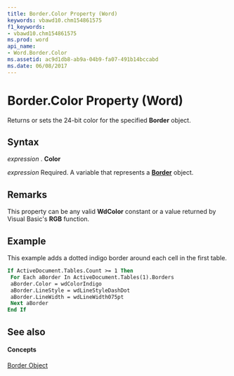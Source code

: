 ```yaml
---
title: Border.Color Property (Word)
keywords: vbawd10.chm154861575
f1_keywords:
- vbawd10.chm154861575
ms.prod: word
api_name:
- Word.Border.Color
ms.assetid: ac9d1db8-ab9a-04b9-fa07-491b14bccabd
ms.date: 06/08/2017
---
```



# Border.Color Property (Word)

Returns or sets the 24-bit color for the specified  **Border** object.


## Syntax

 _expression_ . **Color**

 _expression_ Required. A variable that represents a **[Border](Word.Border.md)** object.


## Remarks

This property can be any valid  **WdColor** constant or a value returned by Visual Basic's **RGB** function.


## Example

This example adds a dotted indigo border around each cell in the first table.


```vb
If ActiveDocument.Tables.Count >= 1 Then 
 For Each aBorder In ActiveDocument.Tables(1).Borders 
 aBorder.Color = wdColorIndigo 
 aBorder.LineStyle = wdLineStyleDashDot 
 aBorder.LineWidth = wdLineWidth075pt 
 Next aBorder 
End If
```


## See also


#### Concepts


[Border Object](Word.Border.md)

